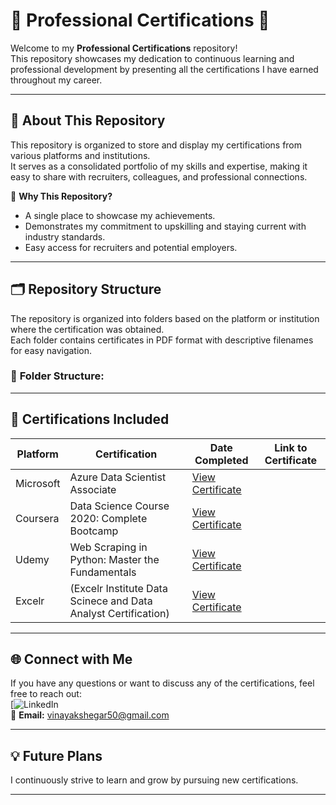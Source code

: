 # 🌟 **Professional Certifications** 🏅

Welcome to my **Professional Certifications** repository!  
This repository showcases my dedication to continuous learning and professional development by presenting all the certifications I have earned throughout my career.  

---

## 🚀 **About This Repository**
This repository is organized to store and display my certifications from various platforms and institutions.  
It serves as a consolidated portfolio of my skills and expertise, making it easy to share with recruiters, colleagues, and professional connections.  

🔑 **Why This Repository?**  
- A single place to showcase my achievements.  
- Demonstrates my commitment to upskilling and staying current with industry standards.  
- Easy access for recruiters and potential employers.  

---

## 🗂️ **Repository Structure**
The repository is organized into folders based on the platform or institution where the certification was obtained.  
Each folder contains certificates in PDF format with descriptive filenames for easy navigation.  

### 📂 **Folder Structure:**

---

## 📝 **Certifications Included**

| Platform   | Certification                                    | Date Completed | Link to Certificate                                      |
|-----------|--------------------------------------------------|----------------|-----------------------------------------------------------|
| Microsoft | Azure Data Scientist Associate                                  | [View Certificate](Microsoft)    |
| Coursera     | Data Science Course 2020: Complete Bootcamp                  | [View Certificate](Coursera)       |
| Udemy     | Web Scraping in Python: Master the Fundamentals                 | [View Certificate](Udemy)         |
| Excelr    | (Excelr Institute Data Scinece and Data Analyst Certification)  | [View Certificate](Others)                                                     |

---

## 🌐 **Connect with Me**
If you have any questions or want to discuss any of the certifications, feel free to reach out:  
[![LinkedIn](https://www.linkedin.com/in/vinayakshegar50/)   
📧 **Email:** vinayakshegar50@gmail.com  

---

## 💡 **Future Plans**
I continuously strive to learn and grow by pursuing new certifications.  
  

---

